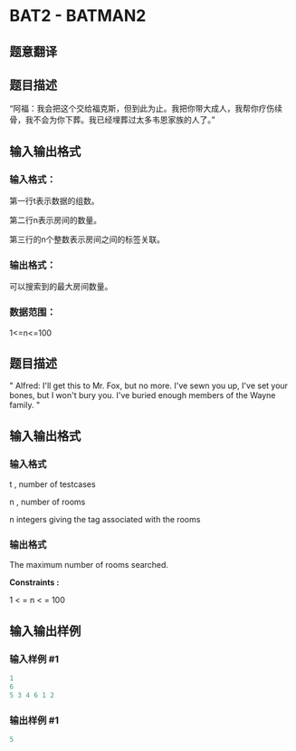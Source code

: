 # BAT2 - BATMAN2

## 题意翻译

## 题目描述

“阿福：我会把这个交给福克斯，但到此为止。我把你带大成人，我帮你疗伤续骨，我不会为你下葬。我已经埋葬过太多韦恩家族的人了。”

## 输入输出格式

### 输入格式：

第一行t表示数据的组数。

第二行n表示房间的数量。

第三行的n个整数表示房间之间的标签关联。

### 输出格式：

可以搜索到的最大房间数量。

### 数据范围：

1<=n<=100

## 题目描述

" Alfred: I'll get this to Mr. Fox, but no more. I've sewn you up, I've set your bones, but I won't bury you. I've buried enough members of the Wayne family. "

## 输入输出格式

### 输入格式

t , number of testcases

n , number of rooms

n integers giving the tag associated with the rooms

### 输出格式

The maximum number of rooms searched.

**Constraints :**

1 < = n < = 100

## 输入输出样例

### 输入样例 #1

```cpp
1
6
5 3 4 6 1 2
```


### 输出样例 #1

```cpp
5
```


